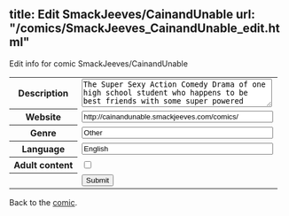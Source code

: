 title: Edit SmackJeeves/CainandUnable
url: "/comics/SmackJeeves_CainandUnable_edit.html"
---
Edit info for comic SmackJeeves/CainandUnable

<form name="comic" action="http://gaepostmail.appspot.com/comic/" method="post">
<table class="comicinfo">
<tr>
<th>Description</th><td><textarea name="description" cols="40" rows="3">The Super Sexy Action Comedy Drama of one high school student who happens to be best friends with some super powered teenagers</textarea></td>
</tr>
<tr>
<th>Website</th><td><input type="text" name="url" value="http://cainandunable.smackjeeves.com/comics/" size="40"/></td>
</tr>
<tr>
<th>Genre</th><td><input type="text" name="genre" value="Other" size="40"/></td>
</tr>
<tr>
<th>Language</th><td><input type="text" name="language" value="English" size="40"/></td>
</tr>
<tr>
<th>Adult content</th><td><input type="checkbox" name="adult" value="adult" /></td>
</tr>
<tr>
<th></th><td>
<input type="hidden" name="comic" value="SmackJeeves_CainandUnable" />
<input type="submit" name="submit" value="Submit" />
</td>
</tr>
</table>
</form>

Back to the [comic](SmackJeeves_CainandUnable.html).
